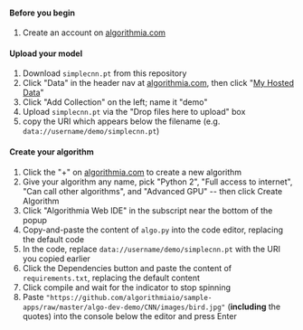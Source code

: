 #### Before you begin
1. Create an account on [algorithmia.com](https://algorithmia.com/)

#### Upload your model
1. Download `simplecnn.pt` from this repository
1. Click "Data" in the header nav at [algorithmia.com](https://algorithmia.com/), then click "[My Hosted Data](https://algorithmia.com/data/hosted)"
1. Click "Add Collection" on the left; name it "demo"
1. Upload `simplecnn.pt` via the "Drop files here to upload" box
1. copy the URI which appears below the filename (e.g. `data://username/demo/simplecnn.pt`)

#### Create your algorithm
1. Click the "+" on [algorithmia.com](https://algorithmia.com/) to create a new algorithm
1. Give your algorithm any name, pick "Python 2", "Full access to internet", "Can call other algorithms", and "Advanced GPU" -- then click Create Algorithm
1. Click "Algorithmia Web IDE" in the subscript near the bottom of the popup
1. Copy-and-paste the content of `algo.py` into the code editor, replacing the default code
2. In the code, replace `data://username/demo/simplecnn.pt` with the URI you copied earlier 
1. Click the Dependencies button and paste the content of `requirements.txt`, replacing the default content
1. Click compile and wait for the indicator to stop spinning
3. Paste `"https://github.com/algorithmiaio/sample-apps/raw/master/algo-dev-demo/CNN/images/bird.jpg"` (**including** the quotes) into the console below the editor and press Enter
